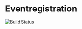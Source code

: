 # Eventregistration
[![Build Status](https://travis-ci.com/fork1028/eventregistration.svg?branch=master)](https://travis-ci.com/fork1028/eventregistration)

